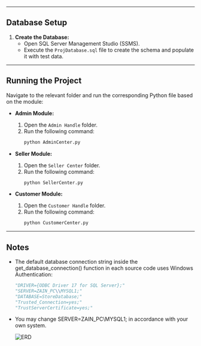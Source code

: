 
---

## Database Setup
1. **Create the Database:**
   - Open SQL Server Management Studio (SSMS).
   - Execute the `ProjDatabase.sql` file to create the schema and populate it with test data.

---

## Running the Project
Navigate to the relevant folder and run the corresponding Python file based on the module:

- **Admin Module:**
  1. Open the `Admin Handle` folder.
  2. Run the following command:
     ```bash
     python AdminCenter.py
     ```

- **Seller Module:**
  1. Open the `Seller Center` folder.
  2. Run the following command:
     ```bash
     python SellerCenter.py
     ```

- **Customer Module:**
  1. Open the `Customer Handle` folder.
  2. Run the following command:
     ```bash
     python CustomerCenter.py
     ```

---

## Notes
- The default database connection string inside the get_database_connection() function in each source code uses Windows Authentication:
  ```python
  "DRIVER={ODBC Driver 17 for SQL Server};"
  "SERVER=ZAIN_PC\\MYSQL1;"
  "DATABASE=StoreDatabase;"
  "Trusted_Connection=yes;"
  "TrustServerCertificate=yes;"
- You may change SERVER=ZAIN_PC\\MYSQL1; in accordance with your own system.

  ![ERD](ERD.png)

